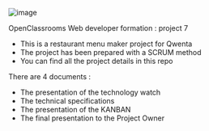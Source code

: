 ![image](https://github.com/user-attachments/assets/6c31e482-74e5-40fe-9472-4632e14267bc)

OpenClassrooms Web developer formation : project 7


- This is a restaurant menu maker project for Qwenta
- The project has been prepared with a SCRUM method
- You can find all the project details in this repo

There are 4 documents :
- The presentation of the technology watch
- The technical specifications
- The presentation of the KANBAN
- The final presentation to the Project Owner

